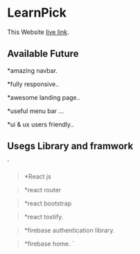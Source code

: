 # LearnPick

This Website [live link](https://learnpick-d5bf3.web.app/).

## Available Future

 *amazing navbar.

 *fully responsive..

 *awesome landing page..

 *useful menu bar ...

 *ui & ux users friendly..

## Usegs Library and framwork
`
>*React js

>*react router

>*react bootstrap

>*react tostify.

>*firebase authentication library.

>*firebase home.
`
